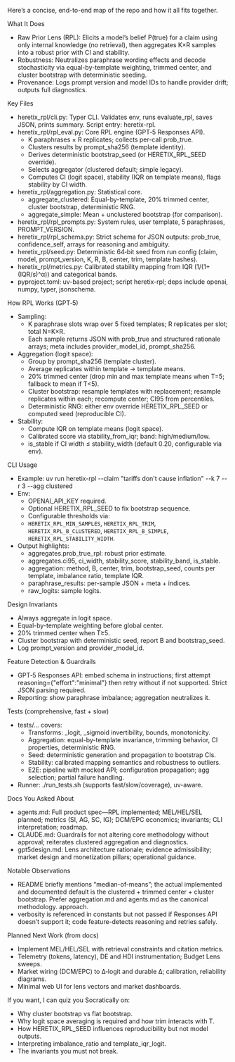Here’s a concise, end-to-end map of the repo and how it all fits together.

What It Does

- Raw Prior Lens (RPL): Elicits a model’s belief P(true) for a claim using only internal knowledge (no retrieval), then aggregates K×R samples into a
robust prior with CI and stability.
- Robustness: Neutralizes paraphrase wording effects and decode stochasticity via equal-by-template weighting, trimmed center, and cluster bootstrap
with deterministic seeding.
- Provenance: Logs prompt version and model IDs to handle provider drift; outputs full diagnostics.

Key Files

- heretix_rpl/cli.py: Typer CLI. Validates env, runs evaluate_rpl, saves JSON, prints summary. Script entry: heretix-rpl.
- heretix_rpl/rpl_eval.py: Core RPL engine (GPT‑5 Responses API).
    - K paraphrases × R replicates; collects per-call prob_true.
    - Clusters results by prompt_sha256 (template identity).
    - Derives deterministic bootstrap_seed (or HERETIX_RPL_SEED override).
    - Selects aggregator (clustered default; simple legacy).
    - Computes CI (logit space), stability (IQR on template means), flags stability by CI width.
- heretix_rpl/aggregation.py: Statistical core.
    - aggregate_clustered: Equal-by-template, 20% trimmed center, cluster bootstrap, deterministic RNG.
    - aggregate_simple: Mean + unclustered bootstrap (for comparison).
- heretix_rpl/rpl_prompts.py: System rules, user template, 5 paraphrases, PROMPT_VERSION.
- heretix_rpl/rpl_schema.py: Strict schema for JSON outputs: prob_true, confidence_self, arrays for reasoning and ambiguity.
- heretix_rpl/seed.py: Deterministic 64‑bit seed from run config (claim, model, prompt_version, K, R, B, center, trim, template hashes).
- heretix_rpl/metrics.py: Calibrated stability mapping from IQR (1/(1+(IQR/s)^α)) and categorical bands.
- pyproject.toml: uv-based project; script heretix-rpl; deps include openai, numpy, typer, jsonschema.

How RPL Works (GPT‑5)

- Sampling:
    - K paraphrase slots wrap over 5 fixed templates; R replicates per slot; total N=K×R.
    - Each sample returns JSON with prob_true and structured rationale arrays; meta includes provider_model_id, prompt_sha256.
- Aggregation (logit space):
    - Group by prompt_sha256 (template cluster).
    - Average replicates within template → template means.
    - 20% trimmed center (drop min and max template means when T=5; fallback to mean if T<5).
    - Cluster bootstrap: resample templates with replacement; resample replicates within each; recompute center; CI95 from percentiles.
    - Deterministic RNG: either env override HERETIX_RPL_SEED or computed seed (reproducible CI).
- Stability:
    - Compute IQR on template means (logit space).
    - Calibrated score via stability_from_iqr; band: high/medium/low.
    - is_stable if CI width ≤ stability_width (default 0.20, configurable via env).

CLI Usage

- Example: uv run heretix-rpl --claim "tariffs don't cause inflation" --k 7 --r 3 --agg clustered
- Env:
    - OPENAI_API_KEY required.
    - Optional HERETIX_RPL_SEED to fix bootstrap sequence.
    - Configurable thresholds via:
    - `HERETIX_RPL_MIN_SAMPLES`, `HERETIX_RPL_TRIM`, `HERETIX_RPL_B_CLUSTERED`, `HERETIX_RPL_B_SIMPLE`, `HERETIX_RPL_STABILITY_WIDTH`.
- Output highlights:
    - aggregates.prob_true_rpl: robust prior estimate.
    - aggregates.ci95, ci_width, stability_score, stability_band, is_stable.
    - aggregation: method, B, center, trim, bootstrap_seed, counts per template, imbalance ratio, template IQR.
    - paraphrase_results: per-sample JSON + meta + indices.
    - raw_logits: sample logits.

Design Invariants

- Always aggregate in logit space.
- Equal-by-template weighting before global center.
- 20% trimmed center when T≥5.
- Cluster bootstrap with deterministic seed, report B and bootstrap_seed.
- Log prompt_version and provider_model_id.

Feature Detection & Guardrails

- GPT‑5 Responses API: embed schema in instructions; first attempt reasoning={"effort":"minimal"} then retry without if not supported. Strict JSON
parsing required.
- Reporting: show paraphrase imbalance; aggregation neutralizes it.

Tests (comprehensive, fast + slow)

- tests/… covers:
    - Transforms: _logit, _sigmoid invertibility, bounds, monotonicity.
    - Aggregation: equal-by-template invariance, trimming behavior, CI properties, deterministic RNG.
    - Seed: deterministic generation and propagation to bootstrap CIs.
    - Stability: calibrated mapping semantics and robustness to outliers.
    - E2E: pipeline with mocked API; configuration propagation; agg selection; partial failure handling.
- Runner: ./run_tests.sh (supports fast/slow/coverage), uv-aware.

Docs You Asked About

- agents.md: Full product spec—RPL implemented; MEL/HEL/SEL planned; metrics (SI, AG, SC, IG); DCM/EPC economics; invariants; CLI interpretation;
roadmap.
- CLAUDE.md: Guardrails for not altering core methodology without approval; reiterates clustered aggregation and diagnostics.
- gpt5design.md: Lens architecture rationale; evidence admissibility; market design and monetization pillars; operational guidance.

Notable Observations

- README briefly mentions “median-of-means”; the actual implemented and documented default is the clustered + trimmed center + cluster bootstrap.
Prefer aggregation.md and agents.md as the canonical methodology.
approach.
- verbosity is referenced in constants but not passed if Responses API doesn’t support it; code feature-detects reasoning and retries safely.

Planned Next Work (from docs)

- Implement MEL/HEL/SEL with retrieval constraints and citation metrics.
- Telemetry (tokens, latency), DE and HDI instrumentation; Budget Lens sweeps.
- Market wiring (DCM/EPC) to Δ‑logit and durable Δ; calibration, reliability diagrams.
- Minimal web UI for lens vectors and market dashboards.

If you want, I can quiz you Socratically on:

- Why cluster bootstrap vs flat bootstrap.
- Why logit space averaging is required and how trim interacts with T.
- How HERETIX_RPL_SEED influences reproducibility but not model outputs.
- Interpreting imbalance_ratio and template_iqr_logit.
- The invariants you must not break.